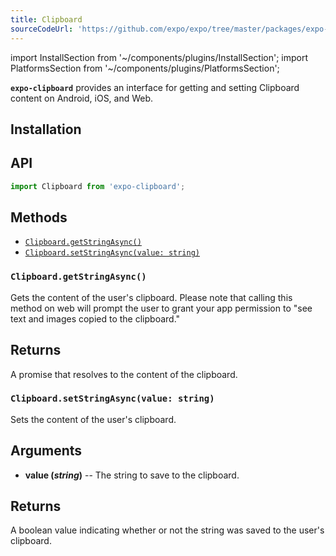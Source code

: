 ```yaml
---
title: Clipboard
sourceCodeUrl: 'https://github.com/expo/expo/tree/master/packages/expo-clipboard'
---
```


import InstallSection from '~/components/plugins/InstallSection';
import PlatformsSection from '~/components/plugins/PlatformsSection';

**`expo-clipboard`** provides an interface for getting and setting Clipboard content on Android, iOS, and Web.

<PlatformsSection android emulator ios simulator web />

## Installation

<InstallSection packageName="expo-clipboard" />

## API

```js
import Clipboard from 'expo-clipboard';
```

## Methods

- [`Clipboard.getStringAsync()`](#clipboardgetstringasync)
- [`Clipboard.setStringAsync(value: string)`](#clipboardsetstringasync)

### `Clipboard.getStringAsync()`

Gets the content of the user's clipboard. Please note that calling this method on web will prompt the user to grant your app permission to "see text and images copied to the clipboard."

## Returns

A promise that resolves to the content of the clipboard.

### `Clipboard.setStringAsync(value: string)`

Sets the content of the user's clipboard.

## Arguments

- **value (_string_)** -- The string to save to the clipboard.

## Returns

A boolean value indicating whether or not the string was saved to the user's clipboard.
